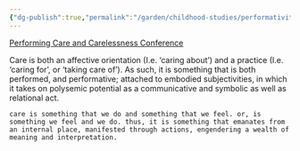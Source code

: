 ```yaml
---
{"dg-publish":true,"permalink":"/garden/childhood-studies/performativity-of-care/","created":"2024-03-21T10:02:12.000+08:00","updated":"2024-08-01T23:08:29.000+08:00"}
---
```


[Performing Care and Carelessness Conference](https://www.otago.ac.nz/__data/assets/pdf_file/0028/502777/CFP-Performing-Care-and-Carelessness-Conference.pdf)

Care is both an affective orientation (I.e. ‘caring about’) and a practice (I.e. ‘caring for’, or ‘taking care of’). As such, it is something that is both performed, and performative; attached to embodied subjectivities, in which it takes on polysemic potential as a communicative and symbolic as well as relational act. 

```
care is something that we do and something that we feel. or, is something we feel and we do. thus, it is something that emanates from an internal place, manifested through actions, engendering a wealth of meaning and interpretation.
```


